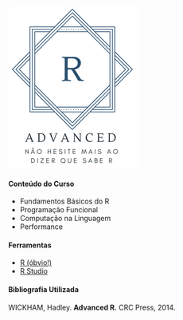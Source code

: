 ![logo](logo.png)

#### Conteúdo do Curso

- Fundamentos Básicos do R
- Programação Funcional
- Computação na Linguagem
- Performance

#### Ferramentas

- [R (óbvio!)](https://cran.r-project.org/)
- [R Studio](https://www.rstudio.com/)

#### Bibliografia Utilizada

WICKHAM, Hadley. **Advanced R.** CRC Press, 2014.


